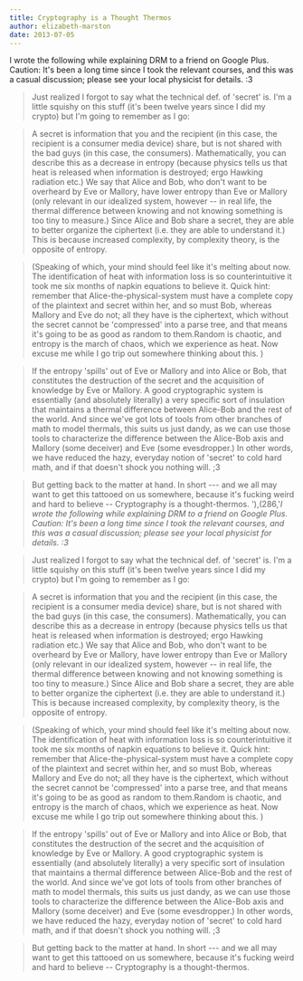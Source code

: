 ```yaml
---
title: Cryptography is a Thought Thermos
author: elizabeth-marston
date: 2013-07-05
---
```


I wrote the following while explaining DRM to a friend on Google Plus. Caution: It's been a long time since I took the relevant courses, and this was a casual discussion; please see your local physicist for details. :3

> Just realized I forgot to say what the technical def. of 'secret' is. I'm a little squishy on this stuff (it's been twelve years since I did my crypto) but I'm going to remember as I go:

> A secret is information that you and the recipient (in this case, the recipient is a consumer media device) share, but is not shared with the bad guys (in this case, the consumers). Mathematically, you can describe this as a decrease in entropy (because physics tells us that heat is released when information is destroyed; ergo Hawking radiation etc.) We say that Alice and Bob, who don't want to be overheard by Eve or Mallory, have lower entropy than Eve or Mallory (only relevant in our idealized system, however -- in real life, the thermal difference between knowing and not knowing something is too tiny to measure.) Since Alice and Bob share a secret, they are able to better organize the ciphertext  (i.e. they are able to understand it.) This is because increased complexity, by complexity theory, is the opposite of entropy.

> (Speaking of which, your mind should feel like it's melting about now. The identification of heat with information loss is so counterintuitive it took me six months of napkin equations to believe it. Quick hint: remember that Alice-the-physical-system must have a complete copy of the plaintext and secret within her, and so must Bob, whereas Mallory and Eve do not; all they have is the ciphertext, which without the secret cannot be 'compressed' into a parse tree, and that means it's going to be as good as random to them.Random is chaotic, and entropy is the march of chaos, which we experience as heat. Now excuse me while I go trip out somewhere thinking about this. )

> If the entropy 'spills' out of Eve or Mallory and into Alice or Bob, that constitutes the destruction of the secret and the acquisition of knowledge by Eve or Mallory.  A good cryptographic system is essentially (and absolutely literally) a very specific sort of insulation that maintains a thermal difference between Alice-Bob and the rest of the world. And since we've got lots of tools from other branches of math to model thermals, this suits us just dandy, as we can use those tools to characterize the difference between the Alice-Bob axis and Mallory (some deceiver) and Eve (some evesdropper.) In other words, we have reduced the hazy, everyday notion of 'secret' to cold hard math, and if that doesn't shock you nothing will. ;3

> But getting back to the matter at hand. In short --- and we all may want to get this tattooed on us somewhere, because it's fucking weird and hard to believe -- Cryptography is a thought-thermos.
'),(286,'*I wrote the following while explaining DRM to a friend on Google Plus. Caution: It's been a long time since I took the relevant courses, and this was a casual discussion; please see your local physicist for details. :3*

> Just realized I forgot to say what the technical def. of 'secret' is. I'm a little squishy on this stuff (it's been twelve years since I did my crypto) but I'm going to remember as I go:

> A secret is information that you and the recipient (in this case, the recipient is a consumer media device) share, but is not shared with the bad guys (in this case, the consumers). Mathematically, you can describe this as a decrease in entropy (because physics tells us that heat is released when information is destroyed; ergo Hawking radiation etc.) We say that Alice and Bob, who don't want to be overheard by Eve or Mallory, have lower entropy than Eve or Mallory (only relevant in our idealized system, however -- in real life, the thermal difference between knowing and not knowing something is too tiny to measure.) Since Alice and Bob share a secret, they are able to better organize the ciphertext  (i.e. they are able to understand it.) This is because increased complexity, by complexity theory, is the opposite of entropy.

> (Speaking of which, your mind should feel like it's melting about now. The identification of heat with information loss is so counterintuitive it took me six months of napkin equations to believe it. Quick hint: remember that Alice-the-physical-system must have a complete copy of the plaintext and secret within her, and so must Bob, whereas Mallory and Eve do not; all they have is the ciphertext, which without the secret cannot be 'compressed' into a parse tree, and that means it's going to be as good as random to them.Random is chaotic, and entropy is the march of chaos, which we experience as heat. Now excuse me while I go trip out somewhere thinking about this. )

> If the entropy 'spills' out of Eve or Mallory and into Alice or Bob, that constitutes the destruction of the secret and the acquisition of knowledge by Eve or Mallory.  A good cryptographic system is essentially (and absolutely literally) a very specific sort of insulation that maintains a thermal difference between Alice-Bob and the rest of the world. And since we've got lots of tools from other branches of math to model thermals, this suits us just dandy, as we can use those tools to characterize the difference between the Alice-Bob axis and Mallory (some deceiver) and Eve (some evesdropper.) In other words, we have reduced the hazy, everyday notion of 'secret' to cold hard math, and if that doesn't shock you nothing will. ;3

> But getting back to the matter at hand. In short --- and we all may want to get this tattooed on us somewhere, because it's fucking weird and hard to believe -- Cryptography is a thought-thermos.

